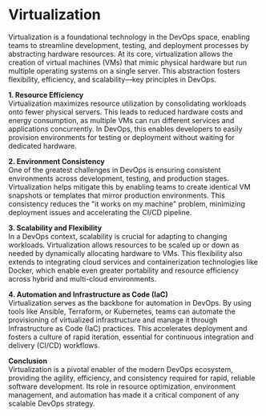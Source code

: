 # Virtualization

Virtualization is a foundational technology in the DevOps space, enabling teams to streamline development, testing, and deployment processes by abstracting hardware resources. At its core, virtualization allows the creation of virtual machines (VMs) that mimic physical hardware but run multiple operating systems on a single server. This abstraction fosters flexibility, efficiency, and scalability—key principles in DevOps.

**1. Resource Efficiency**  
Virtualization maximizes resource utilization by consolidating workloads onto fewer physical servers. This leads to reduced hardware costs and energy consumption, as multiple VMs can run different services and applications concurrently. In DevOps, this enables developers to easily provision environments for testing or deployment without waiting for dedicated hardware.

**2. Environment Consistency**  
One of the greatest challenges in DevOps is ensuring consistent environments across development, testing, and production stages. Virtualization helps mitigate this by enabling teams to create identical VM snapshots or templates that mirror production environments. This consistency reduces the "it works on my machine" problem, minimizing deployment issues and accelerating the CI/CD pipeline.

**3. Scalability and Flexibility**  
In a DevOps context, scalability is crucial for adapting to changing workloads. Virtualization allows resources to be scaled up or down as needed by dynamically allocating hardware to VMs. This flexibility also extends to integrating cloud services and containerization technologies like Docker, which enable even greater portability and resource efficiency across hybrid and multi-cloud environments.

**4. Automation and Infrastructure as Code (IaC)**  
Virtualization serves as the backbone for automation in DevOps. By using tools like Ansible, Terraform, or Kubernetes, teams can automate the provisioning of virtualized infrastructure and manage it through Infrastructure as Code (IaC) practices. This accelerates deployment and fosters a culture of rapid iteration, essential for continuous integration and delivery (CI/CD) workflows.

**Conclusion**  
Virtualization is a pivotal enabler of the modern DevOps ecosystem, providing the agility, efficiency, and consistency required for rapid, reliable software development. Its role in resource optimization, environment management, and automation has made it a critical component of any scalable DevOps strategy.